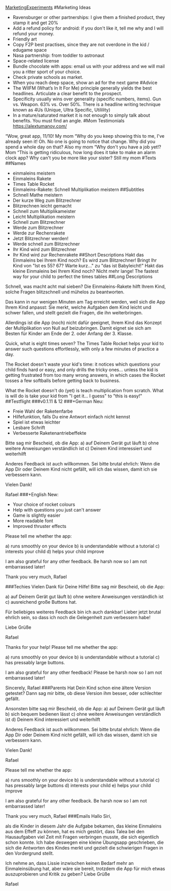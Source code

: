 [MarketingExperiments](MarketingExperiments)
#Marketing Ideas
* Ravensburger or other partnerships: I give them a finished product, they stamp it and get 20%
* Add a refund policy for android: if you don't like it, tell me why and I will refund your money.
* Friendly art
* Copy F2P best practises, since they are not overdone in the kid / edugame space
* Nasa partnership: from toddler to astronaut
* Space-related license
* Bundle chocolate with apps: email us with your address and we will mail you a ritter sport of your choice.
* Check private schools as market.
* When you reach deep space, show an ad for the next game
#Advice
 * The WIIFM (What’s In It For Me) principle generally yields the best headlines. Articulate a clear benefit to the prospect. 
 * Specificity usually wins over generality (specific numbers, items). Gun vs. Weapon. 63% vs. Over 50%. There is a headline writing technique known as 4Us (Unique, Ultra Specific, Utilility)
 * In a mature/saturated market it is not enough to simply talk about benefits. You 
must find an angle. 
#Mom Testimonials
https://alextumanov.com/

“Wow, great app, 11/10!
My mom
“Why do you keep showing this to me, I've already seen it! Oh. No one is going to notice that change. Why did you spend a whole day on that?
Also my mom
“Why don't you have a job yet!?
Mom
“This is getting ridiculous, how long does it take to make an alarm clock app? Why can't you be more like your sister?
Still my mom
#Texts
##Names
 * einmaleins meistern
 * Einmaleins Rakete 
 * Times Table Rocket
 * Einmaleins-Rakete: Schnell Multiplikation meistern
##Subtitles
 * Schnell Mathe meistern
 * Der kurze Weg zum Blitzrechner
 * Blitzrechnen leicht gemacht 
 * Schnell zum Multiplikameister
 * Leicht Multiplikation meistern
 * Schnell zum Blitzrechner 
 * Werde zum Blitzrechner
 * Werde zur Rechenrakete
 * Jetzt Blitzrechner werden!
 * Werde schnell zum Blitzrechner
 * Ihr Kind wird zum Blitzrechner
 * Ihr Kind wird zur Rechenrakete
##Short Descriptions
Hakt das Einmaleins bei Ihrem Kind noch? Es wird zum Blitzrechner!
Bringt Ihr Kind von "Ist es 55? 67? Warte kurz..." zu "das ist Babyleicht!"
Hakt das kleine Einmaleins bei Ihrem Kind noch? Nicht mehr lange!
The fastest way for your child to perfect the times tables
##Long Descriptions

Schnell, was macht acht mal sieben? Die Einmaleins-Rakete hilft Ihrem Kind, solche Fragen blitzschnell und mühelos zu beantworten. 

Das kann in nur wenigen Minuten am Tag erreicht werden, weil sich die App Ihrem Kind anpasst: Sie merkt, welche Aufgaben dem Kind leicht und schwer fallen, und stellt gezielt die Fragen, die ihn weiterbringen.

Allerdings ist die App (noch) nicht dafür geeignet, Ihrem Kind das Konzept der Multiplikation von Null auf beizubringen. Damit eignet sie sich am Besten für Kinder am Ende der 2. oder Anfang der 3. Klasse.

Quick, what is eight times seven? The Times Table Rocket helps your kid to answer such questions effortlessly, with only a few minutes of practice a day. 

The Rocket doesn't waste your kid's time: it notices which questions your child finds hard or easy, and only drills the tricky ones... unless the kid is getting frustrated from too many wrong answers, in which cases the Rocket tosses a few softballs before getting back to business.

What the Rocket doesn't do (yet) is teach multiplication from scratch. What is will do is take your kid from "I get it... I guess" to "this is easy!"
##Testflight
###v0.1.11 & 12
###+German
Neu:
 - Freie Wahl der Raketenfarbe
 - Hilfefunktion, falls Du eine Antwort einfach nicht kennst
 - Spiel ist etwas leichter
 - Lesbare Schrift
 - Verbesserte Raketenantriebeffekte

Bitte sag mir Bescheid, ob die App:
a) auf Deinem Gerät gut läuft
b) ohne weitere Anweisungen verständlich ist
c) Deinem Kind interessiert und weiterhilft

Anderes Feedback ist auch willkommen. Sei bitte brutal ehrlich: Wenn die App Dir oder Deinem Kind nicht gefällt, will ich das wissen, damit ich sie verbessern kann.

Vielen Dank!

Rafael
###+English
New:
 - Your choice of rocket colours
 - Help with questions you just can't answer
 - Game is slightly easier
 - More readable font
 - Improved thruster effects

Please tell me whether the app:

a) runs smoothly on your device
b) is understandable without a tutorial
c) interests your child
d) helps your child improve

I am also grateful for any other feedback. Be harsh now so I am not embarrassed later!

Thank you very much,
Rafael

###Techies
Vielen Dank für Deine Hilfe! Bitte sag mir Bescheid, ob die App:

a) auf Deinem Gerät gut läuft
b) ohne weitere Anweisungen verständlich ist
c) ausreichend große Buttons hat.

Für beliebiges weiteres Feedback bin ich auch dankbar! Lieber jetzt brutal ehrlich sein, so dass ich noch die Gelegenheit zum verbessern habe!

Liebe Grüße

Rafael

Thanks for your help! Please tell me whether the app:

a) runs smoothly on your device
b) is understandable without a tutorial
c) has pressably large buttons.

I am also grateful for any other feedback! Please be harsh now so I am not embarrassed later!

Sincerely,
Rafael
###Parents
Hat Dein Kind schon eine ältere Version getestet? Dann sag mir bitte, ob diese Version ihm besser, oder schlechter gefällt.

Ansonsten bitte sag mir Bescheid, ob die App:
a) auf Deinem Gerät gut läuft
b) sich bequem bedienen lässt
c) ohne weitere Anweisungen verständlich ist
d) Deinem Kind interessiert und weiterhilft

Anderes Feedback ist auch willkommen. Sei bitte brutal ehrlich: Wenn die App Dir oder Deinem Kind nicht gefällt, will ich das wissen, damit ich sie verbessern kann.

Vielen Dank!

Rafael

Please tell me whether the app:

a) runs smoothly on your device
b) is understandable without a tutorial
c) has pressably large buttons
d) interests your child
e) helps your child improve

I am also grateful for any other feedback. Be harsh now so I am not embarrassed later!

Thank you very much,
Rafael
###Emails
Hallo Siri,

als die Kinder in diesem Jahr die Aufgabe bekamen, das kleine Einmaleins aus dem Effeff zu können, hat es mich gestört, dass Talea bei den Hausaufgaben viel Zeit mit Fragen verbringen musste, die sich eigentlich schon konnte. Ich habe deswegen eine kleine Übungsapp geschrieben, die sich die Antworten des Kindes merkt und gezielt die schwierigen Fragen in den Vordergrund stellt.

Ich nehme an, dass Lissie inzwischen keinen Bedarf mehr an Einmaleinsübung hat, aber wäre sie bereit, trotzdem die App für mich etwas auszuprobieren und Kritik zu geben?
Liebe Grüße

Rafael 
